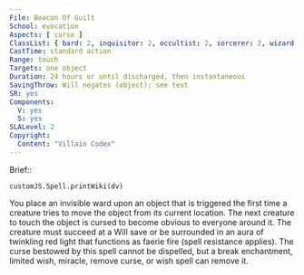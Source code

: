 ```yaml
---
File: Beacon Of Guilt
School: evocation
Aspects: [ curse ]
ClassList: { bard: 2, inquisitor: 2, occultist: 2, sorcerer: 2, wizard: 2 }
CastTime: standard action
Range: touch
Targets: one object
Duration: 24 hours or until discharged, then instantaneous
SavingThrow: Will negates (object); see text
SR: yes
Components:
  V: yes
  S: yes
SLALevel: 2
Copyright:
  Content: "Villain Codex"
---
```

Brief:: 

```dataviewjs
customJS.Spell.printWiki(dv)
```

You place an invisible ward upon an object that is triggered the first time a creature tries to move the object from its current location. The next creature to touch the object is cursed to become obvious  to everyone around it. The creature must succeed at a Will save or be surrounded in an aura of twinkling red light that functions as faerie fire (spell resistance applies). The curse bestowed by this spell cannot be dispelled, but a break enchantment, limited wish, miracle, remove curse, or wish spell can remove it.
